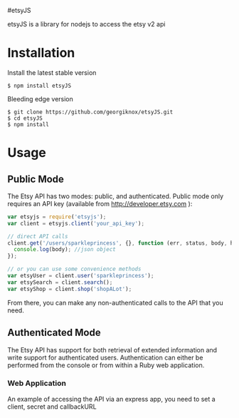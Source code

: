 #etsyJS

etsyJS is a library for nodejs to access the etsy v2 api

# Installation
Install the latest stable version
```
$ npm install etsyJS
```

Bleeding edge version
```
$ git clone https://github.com/georgiknox/etsyJS.git
$ cd etsyJS
$ npm install
```

# Usage

## Public Mode
The Etsy API has two modes: public, and authenticated. Public mode only requires an API key (available from http://developer.etsy.com ):

```js
var etsyjs = require('etsyjs');
var client = etsyjs.client('your_api_key');

// direct API calls
client.get('/users/sparkleprincess', {}, function (err, status, body, headers) {
  console.log(body); //json object
});

// or you can use some convenience methods
var etsyUser = client.user('sparkleprincess');
var etsySearch = client.search();
var etsyShop = client.shop('shopALot');
```
From there, you can make any non-authenticated calls to the API that you need.

## Authenticated Mode
The Etsy API has support for both retrieval of extended information and write support for authenticated users. Authentication can either be performed from the console or from within a Ruby web application.

### Web Application
An example of accessing the API via an express app, you need to set a client, secret and callbackURL

```

```